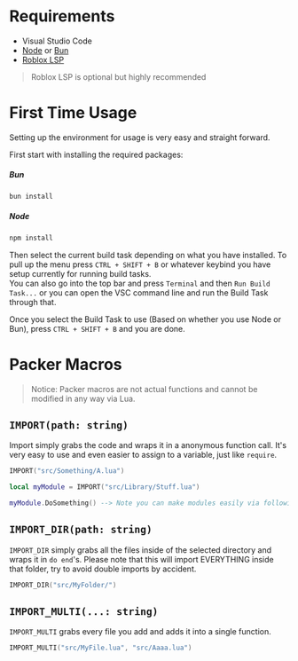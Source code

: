 # Requirements

* Visual Studio Code
* [Node](https://nodejs.org/) or [Bun](https://bun.sh/)
* [Roblox LSP](https://marketplace.visualstudio.com/items?itemName=Nightrains.robloxlsp)

> Roblox LSP is optional but highly recommended

# First Time Usage

Setting up the environment for usage is very easy and straight forward.

First start with installing the required packages:

##### Bun

```sh
bun install
```

##### Node

```sh
npm install
```

Then select the current build task depending on what you have installed. To pull up the menu press `CTRL + SHIFT + B` or whatever keybind you have setup currently for running build tasks.  
You can also go into the top bar and press `Terminal` and then `Run Build Task...` or you can open the VSC command line and run the Build Task through that.

Once you select the Build Task to use (Based on whether you use Node or Bun), press `CTRL + SHIFT + B` and you are done.

# Packer Macros

> Notice: Packer macros are not actual functions and cannot be modified in any way via Lua.

## `IMPORT(path: string)`

Import simply grabs the code and wraps it in a anonymous function call. It's very easy to use and even easier to assign to a variable, just like `require`.

```lua
IMPORT("src/Something/A.lua")

local myModule = IMPORT("src/Library/Stuff.lua")

myModule.DoSomething() --> Note you can make modules easily via following the normal format.
```

## `IMPORT_DIR(path: string)`

`IMPORT_DIR` simply grabs all the files inside of the selected directory and wraps it in `do end`'s. Please note that this will import EVERYTHING inside that folder, try to avoid double imports by accident.

```lua
IMPORT_DIR("src/MyFolder/")
```

## `IMPORT_MULTI(...: string)`

`IMPORT_MULTI` grabs every file you add and adds it into a single function.

```lua
IMPORT_MULTI("src/MyFile.lua", "src/Aaaa.lua")
```